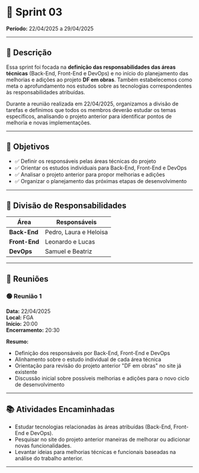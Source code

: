 # 🏁 Sprint 03  
**Período:** 22/04/2025 a 29/04/2025

---

## 📝 Descrição

Essa sprint foi focada na **definição das responsabilidades das áreas técnicas** (Back-End, Front-End e DevOps) e no início do planejamento das melhorias e adições ao projeto **DF em obras**. Também estabelecemos como meta o aprofundamento nos estudos sobre as tecnologias correspondentes às responsabilidades atribuídas.

Durante a reunião realizada em 22/04/2025, organizamos a divisão de tarefas e definimos que todos os membros deverão estudar os temas específicos, analisando o projeto anterior para identificar pontos de melhoria e novas implementações.

---

## 🎯 Objetivos

- ✅ Definir os responsáveis pelas áreas técnicas do projeto
- ✅ Orientar os estudos individuais para Back-End, Front-End e DevOps
- ✅ Analisar o projeto anterior para propor melhorias e adições
- ✅ Organizar o planejamento das próximas etapas de desenvolvimento

---

## 👥 Divisão de Responsabilidades

| Área          | Responsáveis             |
|---------------|---------------------------|
| **Back-End**  | Pedro, Laura e Heloisa     |
| **Front-End** | Leonardo e Lucas           |
| **DevOps**    | Samuel e Beatriz            |

---

## 📆 Reuniões

### 🟢 Reunião 1  
**Data:** 22/04/2025  
**Local:** FGA  
**Início:** 20:00  
**Encerramento:** 20:30

**Resumo:**  
- Definição dos responsáveis por Back-End, Front-End e DevOps  
- Alinhamento sobre o estudo individual de cada área técnica  
- Orientação para revisão do projeto anterior "DF em obras" no site já existente  
- Discussão inicial sobre possíveis melhorias e adições para o novo ciclo de desenvolvimento

---

## 📚 Atividades Encaminhadas

- Estudar tecnologias relacionadas às áreas atribuídas (Back-End, Front-End e DevOps).
- Pesquisar no site do projeto anterior maneiras de melhorar ou adicionar novas funcionalidades.
- Levantar ideias para melhorias técnicas e funcionais baseadas na análise do trabalho anterior.
---
